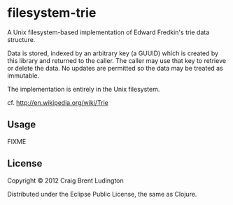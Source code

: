 # filesystem-trie

A Unix filesystem-based implementation of Edward Fredkin's trie data structure.

Data is stored, indexed by an arbitrary key (a GUUID) which is created by
this library and returned to the caller.  The caller may use that key to
retrieve or delete the data.  No updates are permitted so the data may be treated
as immutable.

The implementation is entirely in the Unix filesystem.

cf. http://en.wikipedia.org/wiki/Trie


## Usage

FIXME

## License

Copyright © 2012 Craig Brent Ludington

Distributed under the Eclipse Public License, the same as Clojure.

